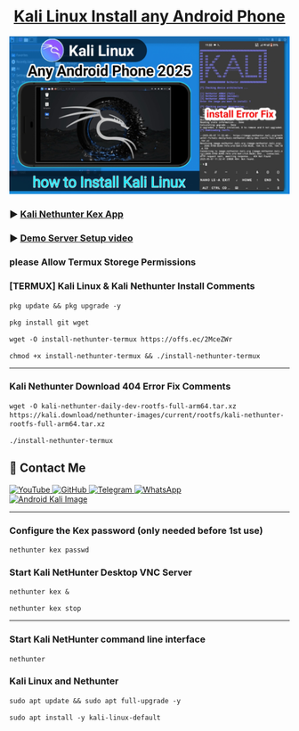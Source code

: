 <h1 align="center"><u>Kali Linux Install any Android Phone</u></h1>

<a href="https://youtu.be/_LZpwUM91UU" target="_blank">
  <img src="https://raw.githubusercontent.com/Masterdas/Kali-Linux/refs/heads/main/kali.jpg" alt="Android Kali Image">
</a>

### ▶️ [Kali Nethunter Kex App](https://firebasestorage.googleapis.com/v0/b/download-e5575.appspot.com/o/com.offsec.nethunter.kex-11407306.apk?alt=media&token=8a64eba2-723c-4bad-82fd-bc3988b7b72e)

### ▶️ [Demo Server Setup video](https://youtu.be/_LZpwUM91UU)
### please Allow Termux Storege Permissions 

### [TERMUX] Kali Linux & Kali Nethunter Install Comments

```
pkg update && pkg upgrade -y
```
```
pkg install git wget
```
```
wget -O install-nethunter-termux https://offs.ec/2MceZWr
```
```
chmod +x install-nethunter-termux && ./install-nethunter-termux
```
---
### Kali Nethunter Download 404 Error Fix Comments 
```
wget -O kali-nethunter-daily-dev-rootfs-full-arm64.tar.xz https://kali.download/nethunter-images/current/rootfs/kali-nethunter-rootfs-full-arm64.tar.xz
```
```
./install-nethunter-termux
```
## 📌 Contact Me  

<a href="https://youtube.com/@zerodarknexus">
  <img src="https://img.shields.io/badge/YouTube-FF0000?style=for-the-badge&logo=youtube&logoColor=white" alt="YouTube">
</a>  

<a href="https://github.com/Masterdas?tab=repositories">
  <img src="https://img.shields.io/badge/GitHub-000000?style=for-the-badge&logo=github&logoColor=white" alt="GitHub">
</a>  

<a href="https://t.me/ZeroHackNexus">
  <img src="https://img.shields.io/badge/Telegram-26A5E4?style=for-the-badge&logo=telegram&logoColor=white" alt="Telegram">
</a>  

<a href="https://chat.whatsapp.com/II35pNaN25rHqnUmqXK6ag">
  <img src="https://img.shields.io/badge/WhatsApp-25D366?style=for-the-badge&logo=whatsapp&logoColor=white" alt="WhatsApp">
</a>
<br>  
<a href="https://www.kali.org/docs/nethunter/nethunter-rootless/" target="_blank">
  <img src="https://www.kali.org/docs/nethunter/nethunter-rootless/020-NH-Rootless-KeX_s.png" alt="Android Kali Image">
</a>

---
### Configure the Kex password (only needed before 1st use)
```
nethunter kex passwd
```
### Start Kali NetHunter Desktop VNC Server
```
nethunter kex &
```
```
nethunter kex stop
```
---
### Start Kali NetHunter command line interface
```
nethunter
```
### Kali Linux and Nethunter 
```
sudo apt update && sudo apt full-upgrade -y
```
```
sudo apt install -y kali-linux-default
```

